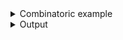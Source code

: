 <details><summary>Combinatoric example</summary>

```no_run
#[derive(Debug, Clone)]
pub enum Output {
    ToFile(PathBuf),
    ToConsole,
}
pub fn options() -> OptionParser<(usize, Output, bool)> {
    // In most cases you don't keep `NamedArg` around long enough
    // to assign it a name
    let size = short('s')
        .long("size")
        .help("Maximum size to process")
        .argument("SIZE");

    // but it can be useful if you want to have several arguments
    // sharing exact set of names - for example a switch (req_flag)
    // and an argument;
    let output = short('o').long("output");

    let to_file = output
        .clone()
        .help("Save output to file")
        .argument("PATH")
        .map(Output::ToFile);
    let to_console = output
        .help("Print output to console")
        .req_flag(Output::ToConsole);

    // when combining multiple parsers that can conflict with each other
    // it's a good idea to put more general first:
    let output = construct!([to_file, to_console]);

    let verbose = short('v')
        .long("verbose")
        .long("detailed")
        .help("Produce a detailed report")
        .switch();

    construct!(size, output, verbose).to_options()
}
```

</details>
<details><summary>Output</summary>

`--help` output will contain first short and first long names that are present and won't have
anything about hidden aliases.


<div class='bpaf-doc'>
$ app --help<br>
<p><b>Usage</b>: <tt><b>app</b></tt> <tt><b>-s</b></tt>=<tt><i>SIZE</i></tt> (<tt><b>-o</b></tt>=<tt><i>PATH</i></tt> | <tt><b>-o</b></tt>) [<tt><b>-v</b></tt>]</p><p><div>
<b>Available options:</b></div><dl><dt><tt><b>-s</b></tt>, <tt><b>--size</b></tt>=<tt><i>SIZE</i></tt></dt>
<dd>Maximum size to process</dd>
<dt><tt><b>-o</b></tt>, <tt><b>--output</b></tt>=<tt><i>PATH</i></tt></dt>
<dd>Save output to file</dd>
<dt><tt><b>-o</b></tt>, <tt><b>--output</b></tt></dt>
<dd>Print output to console</dd>
<dt><tt><b>-v</b></tt>, <tt><b>--verbose</b></tt></dt>
<dd>Produce a detailed report</dd>
<dt><tt><b>-h</b></tt>, <tt><b>--help</b></tt></dt>
<dd>Prints help information</dd>
</dl>
</p>
<style>
div.bpaf-doc {
    padding: 14px;
    background-color:var(--code-block-background-color);
    font-family: "Source Code Pro", monospace;
    margin-bottom: 0.75em;
}
div.bpaf-doc dt { margin-left: 1em; }
div.bpaf-doc dd { margin-left: 3em; }
div.bpaf-doc dl { margin-top: 0; padding-left: 1em; }
div.bpaf-doc  { padding-left: 1em; }
</style>
</div>


`--detailed` is a hidden alias and still works despite not being present in `--help` output
above


<div class='bpaf-doc'>
$ app -o -s 2 --detailed<br>
(2, ToConsole, true)
</div>


And hidden means actually hidden. While error message can suggest to fix a typo to make it a
valid _visible_ argument


<div class='bpaf-doc'>
$ app -o best.txt -s 10 --verbos<br>
<b>Error:</b> no such flag: <b>--verbos</b>, did you mean <tt><b>--verbose</b></tt>?
<style>
div.bpaf-doc {
    padding: 14px;
    background-color:var(--code-block-background-color);
    font-family: "Source Code Pro", monospace;
    margin-bottom: 0.75em;
}
div.bpaf-doc dt { margin-left: 1em; }
div.bpaf-doc dd { margin-left: 3em; }
div.bpaf-doc dl { margin-top: 0; padding-left: 1em; }
div.bpaf-doc  { padding-left: 1em; }
</style>
</div>


It will not do so for hidden aliases


<div class='bpaf-doc'>
$ app -o best.txt -s 10 --detaile<br>
<b>Error:</b> <b>--detaile</b> is not expected in this context
<style>
div.bpaf-doc {
    padding: 14px;
    background-color:var(--code-block-background-color);
    font-family: "Source Code Pro", monospace;
    margin-bottom: 0.75em;
}
div.bpaf-doc dt { margin-left: 1em; }
div.bpaf-doc dd { margin-left: 3em; }
div.bpaf-doc dl { margin-top: 0; padding-left: 1em; }
div.bpaf-doc  { padding-left: 1em; }
</style>
</div>



In this example names `-o` and `--output` can be parsed by two parsers - `to_file` and
`to_console`, first one succeeds only if `-o` is followed by a non option name, `best.txt`.


<div class='bpaf-doc'>
$ app -o best.txt --size 10<br>
(10, ToFile("best.txt"), false)
</div>


If such name is not present - parser will try to consume one without, producing `ToConsole`
variant.


<div class='bpaf-doc'>
$ app -o -s 42<br>
(42, ToConsole, false)
</div>


If neither is present - it fails - parser for `output` expects one of its branches to succeed


<div class='bpaf-doc'>
$ app -s 330<br>
<b>Error:</b> expected <tt><b>--output</b></tt>=<tt><i>PATH</i></tt> or <tt><b>--output</b></tt>, pass <tt><b>--help</b></tt> for usage information
<style>
div.bpaf-doc {
    padding: 14px;
    background-color:var(--code-block-background-color);
    font-family: "Source Code Pro", monospace;
    margin-bottom: 0.75em;
}
div.bpaf-doc dt { margin-left: 1em; }
div.bpaf-doc dd { margin-left: 3em; }
div.bpaf-doc dl { margin-top: 0; padding-left: 1em; }
div.bpaf-doc  { padding-left: 1em; }
</style>
</div>


But this can be fixed with [`optional`](Parser::optional) (not included in this example).
</details>